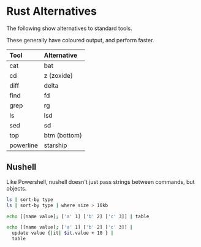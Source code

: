 # Rust Alternatives

The following show alternatives to standard tools.

These generally have coloured output, and perform faster.


| Tool      | Alternative  |
|:----------|:-------------|
| cat       | bat          |
| cd        | z (zoxide)   |
| diff      | delta        |
| find      | fd           |
| grep      | rg           |
| ls        | lsd          |
| sed       | sd           |
| top       | btm (bottom) |
| powerline | starship     |


## Nushell

Like Powershell, nushell doesn't just pass strings between commands, but objects.

```bash
ls | sort-by type
ls | sort-by type | where size > 10kb

echo [[name value]; ['a' 1] ['b' 2] ['c' 3]] | table

echo [[name value]; ['a' 1] ['b' 2] ['c' 3]] |
  update value {|it| $it.value + 10 } |
  table
```
